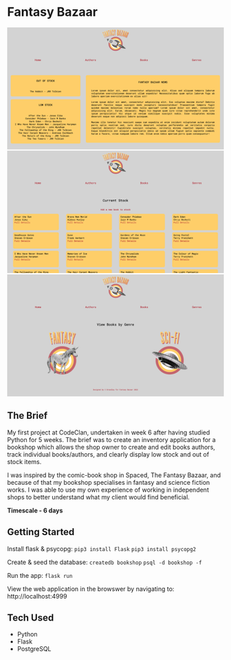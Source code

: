 # Fantasy Bazaar

![Fantasy Bazaar homepage showing shop news & stock warnings](static/images/home-page.png)
![View all books currently in stock](static/images/all-books.png)
![Filter books by genre](static/images/filter-by-genre.png)

## The Brief

My first project at CodeClan, undertaken in week 6 after having studied Python for 5 weeks. The brief was to create an inventory application for a bookshop which allows the shop owner to create and edit books authors, track individual books/authors, and clearly display low stock and out of stock items.

I was inspired by the comic-book shop in Spaced, The Fantasy Bazaar, and because of that my bookshop specialises in fantasy and science fiction works. I was able to use my own experience of working in independent shops to better understand what my client would find beneficial. 

**Timescale - 6 days**

## Getting Started

Install flask & psycopg:
`pip3 install Flask`
`pip3 install psycopg2`

Create & seed the database:
`createdb bookshop`
`psql -d bookshop -f`

Run the app:
`flask run`

View the web application in the browswer by navigating to: http://localhost:4999

## Tech Used
- Python
- Flask 
- PostgreSQL
